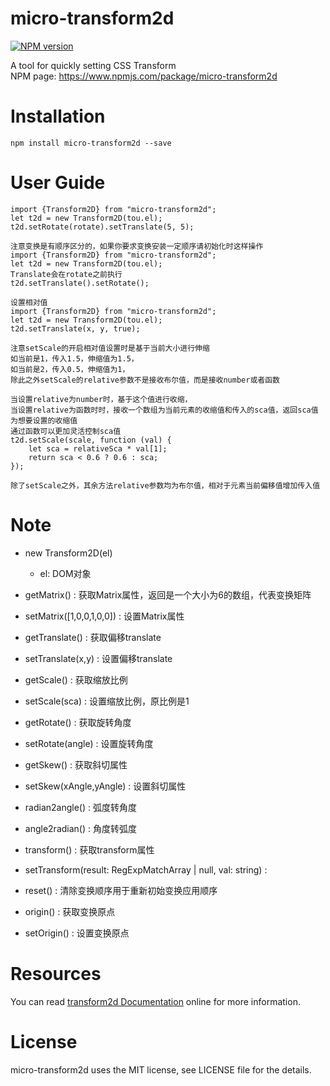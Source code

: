 # micro-transform2d

[![NPM version](https://img.shields.io/npm/v/micro-transform2d.svg)](https://www.npmjs.com/package/micro-transform2d)

A tool for quickly setting CSS Transform  
NPM page: https://www.npmjs.com/package/micro-transform2d

# Installation

```
npm install micro-transform2d --save
```

# User Guide

```
import {Transform2D} from "micro-transform2d";
let t2d = new Transform2D(tou.el);
t2d.setRotate(rotate).setTranslate(5, 5);
```

```
注意变换是有顺序区分的，如果你要求变换安装一定顺序请初始化时这样操作
import {Transform2D} from "micro-transform2d";
let t2d = new Transform2D(tou.el);
Translate会在rotate之前执行
t2d.setTranslate().setRotate();
```

```
设置相对值
import {Transform2D} from "micro-transform2d";
let t2d = new Transform2D(tou.el);
t2d.setTranslate(x, y, true);

注意setScale的开启相对值设置时是基于当前大小进行伸缩
如当前是1，传入1.5，伸缩值为1.5，
如当前是2，传入0.5，伸缩值为1，
除此之外setScale的relative参数不是接收布尔值，而是接收number或者函数

当设置relative为number时，基于这个值进行收缩，
当设置relative为函数时时，接收一个数组为当前元素的收缩值和传入的sca值，返回sca值为想要设置的收缩值
通过函数可以更加灵活控制sca值
t2d.setScale(scale, function (val) {
    let sca = relativeSca * val[1];
    return sca < 0.6 ? 0.6 : sca;
});

除了setScale之外，其余方法relative参数均为布尔值，相对于元素当前偏移值增加传入值
```

# Note

- new Transform2D(el)
    - el: DOM对象
    
- getMatrix() : 获取Matrix属性，返回是一个大小为6的数组，代表变换矩阵
- setMatrix([1,0,0,1,0,0]) : 设置Matrix属性
- getTranslate() : 获取偏移translate
- setTranslate(x,y) : 设置偏移translate
- getScale() : 获取缩放比例
- setScale(sca) : 设置缩放比例，原比例是1
- getRotate() : 获取旋转角度
- setRotate(angle) : 设置旋转角度
- getSkew() : 获取斜切属性
- setSkew(xAngle,yAngle) : 设置斜切属性

- radian2angle() : 弧度转角度
- angle2radian() : 角度转弧度
- transform() : 获取transform属性
- setTransform(result: RegExpMatchArray | null, val: string) : 

- reset() : 清除变换顺序用于重新初始变换应用顺序

- origin() : 获取变换原点
- setOrigin() : 设置变换原点

# Resources

You can read [transform2d Documentation](https://github.com/SystemLight/micro-transform2d) online for more information.

# License

micro-transform2d uses the MIT license, see LICENSE file for the details.
